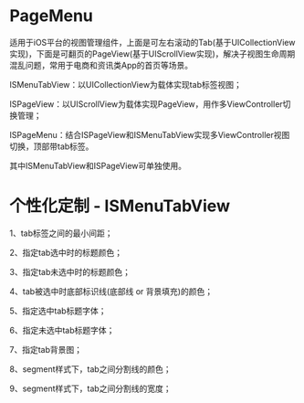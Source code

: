 # PageMenu
适用于iOS平台的视图管理组件，上面是可左右滚动的Tab(基于UICollectionView实现)，下面是可翻页的PageView(基于UIScrollView实现)，解决子视图生命周期混乱问题，常用于电商和资讯类App的首页等场景。

ISMenuTabView：以UICollectionView为载体实现tab标签视图；

ISPageView：以UIScrollView为载体实现PageView，用作多ViewController切换管理；

ISPageMenu：结合ISPageView和ISMenuTabView实现多ViewController视图切换，顶部带tab标签。

其中ISMenuTabView和ISPageView可单独使用。


# 个性化定制 - ISMenuTabView

1、tab标签之间的最小间距；

2、指定tab选中时的标题颜色；

3、指定tab未选中时的标题颜色；

4、tab被选中时底部标识线(底部线 or 背景填充)的颜色；

5、指定选中tab标题字体；

6、指定未选中tab标题字体；

7、指定tab背景图；

8、segment样式下，tab之间分割线的颜色；

9、segment样式下，tab之间分割线的宽度；

